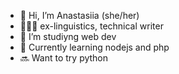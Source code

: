 - 👋 Hi, I’m Anastasiia (she/her)
- 👩🏼‍💻 ex-linguistics, technical writer
- 👀 I’m studiyng web dev
- 🌱 Currently learning nodejs and php
- 🔜 Want to try python
